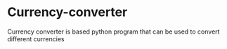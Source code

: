 # Currency-converter
Currency converter is based python program that can be used to convert different currencies
